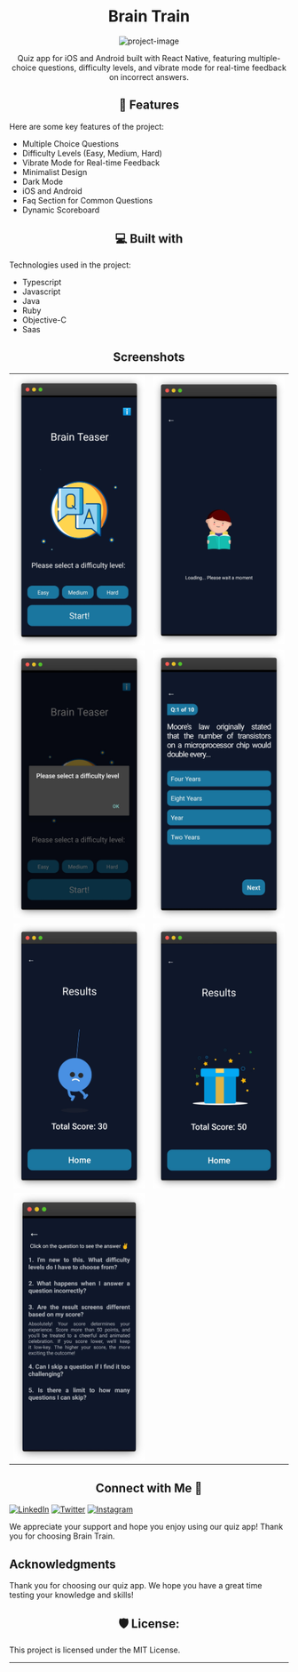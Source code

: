 <h1 align="center" id="title">Brain Train</h1>

<p align="center"><img src="https://repository-images.githubusercontent.com/182525249/aadd7a80-54fe-11eb-9872-ccd06b8789b6" alt="project-image"></p>

<p align="center">Quiz app for iOS and Android built with React Native, featuring multiple-choice questions, difficulty levels, and vibrate mode for real-time feedback on incorrect answers.</p>

<h2 align="center">🧐 Features</h2>

Here are some key features of the project:

- Multiple Choice Questions
- Difficulty Levels (Easy, Medium, Hard)
- Vibrate Mode for Real-time Feedback
- Minimalist Design
- Dark Mode
- iOS and Android
- Faq Section for Common Questions
- Dynamic Scoreboard

<h2 align="center">💻 Built with</h2>

Technologies used in the project:

- Typescript
- Javascript
- Java
- Ruby
- Objective-C
- Saas

<h2 align="center">Screenshots</h2>

<p align="center">
  <table>
    <tr>
      <td align="center"><img src="./assets/Output/home.png" alt="Home"></td>
      <td align="center"><img src="assets/Output/loading.png" alt="Loading"></td>
    </tr>
       <tr>
      <td align="center"><img src="./assets/Output/error.png" alt="Error"></td>
      <td align="center"><img src="assets/Output/mcqs.png" alt="MCQs"></td>
    </tr>
    <tr>
      <td align="center"><img src="assets/Output/fail.png" alt="Fail"></td>
      <td align="center"><img src="assets/Output/pass.png" alt="Pass"></td>
    </tr>
    <tr>
      <td align="center"><img src="assets/Output/faqs.png" alt="FAQs"></td>
    </tr>
  </table>
</p>

<h2 align="center"> Connect with Me 👋</h2>

[![LinkedIn](https://img.shields.io/badge/linkedin-0A66C2?style=for-the-badge&logo=linkedin&logoColor=white)](https://twitter.com/ZeshanMukhtar01)
[![Twitter](https://img.shields.io/badge/twitter-1DA1F2?style=for-the-badge&logo=twitter&logoColor=white)](https://twitter.com/ZeshanMukhtar01)
[![Instagram](https://img.shields.io/badge/Instagram-E4405F?style=for-the-badge&logo=instagram&logoColor=white)](https://www.instagram.com/zeshanmukhtar01/)

We appreciate your support and hope you enjoy using our quiz app! Thank you for choosing Brain Train.

## Acknowledgments

Thank you for choosing our quiz app. We hope you have a great time testing your knowledge and skills!

<h2 align="center">🛡️ License:</h2>

This project is licensed under the MIT License.

---
